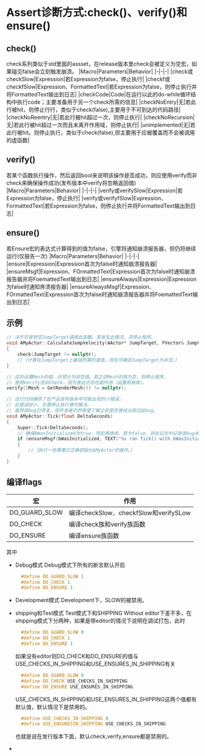 # Assert诊断方式:check()、verify()和ensure()

## check()
check系列类似于std里面的assset，在release版本里check会被定义为空宏，如果碰见false会立刻触发崩溃。
|Macro|Parameters|Behavior|
|-|-|-|
|check或checkSlow|Expression|若Expression为false，停止执行|
|checkf或checkfSlow|Expression、FormattedText|若Expression为false，则停止执行并将FormattedText输出到日志|
|checkCode|Code|在运行以此的do-while循环结构中执行code；主要准备用于另一个check所需的信息|
|checkNoEntry|无|若此行被hit，则停止行行，类似于check(false),主要用于不可到达的代码路径|
|checkNoReentry|无|若此行被hit超过一次，则停止执行|
|checkNoRecursion|无|若此行被hit超过一次而且未离开作用域，则停止执行|
|unimplemented|无|若此行被hit。则停止执行，类似于check(false),但主要用于应被覆盖而不会被调用的虚函数|
## verify()
若某个函数执行操作，然后返回bool来说明该操作是否成功，则应使用verify而非check来确保操作成功(发布版本中verify将忽略返回值)
|Macro|Parameters|Behavior|
|-|-|-|
|verify或verifySlow|Expression|若Expression为false，停止执行|
|verify或verifyfSlow|Expression、FormattedText|若Expression为false，则停止执行并将FormattedText输出到日志|
## ensure()
若Ensure宏的表达式计算得到的值为false，引擎将通知崩溃报告器，但仍将继续运行(仅报告一次)
|Macro|Parameters|Behavior|
|-|-|-|
|ensure|Expression|Expression首次为false时通知崩溃报告器|
|ensureMsgf|Expression、FOrmattedText|Expression首次为false时通知崩溃报告器并将FoemattedText输出到日志|
|ensureAlways|Expression|Expression为false时通知奔溃报告器|
|ensureAlwaysMsgf|Expression、FOrmattedText|Expression首次为false时通知崩溃报告器并将FoemattedText输出到日志|
## 示例
~~~c++
// 决不可使用空JumpTarget调用此函数。若发生此情况，须停止程序。
void AMyActor::CalculateJumpVelocity(AActor* JumpTarget, FVector& JumpVelocity)
{
    check(JumpTarget != nullptr);
    //（计算在JumpTarget上着陆所需的速度。现在可确定JumpTarget为非空。）
}
~~~
~~~c++
// 这将设置Mesh的值，并预计为非空值。若之后Mesh的值为空，则停止程序。
// 使用Verify而非Check，因为表达式存在副作用（设置网格体）。
verify((Mesh = GetRenderMesh()) != nullptr);
~~~
~~~c++
// 这行代码捕获了在产品发布版本中可能出现的小错误。
// 此错误较小，无需停止执行便可解决。
// 虽然该bug已修复，但开发者仍然希望了解之前是否曾经出现过此bug。
void AMyActor::Tick(float DeltaSeconds)
{
    Super::Tick(DeltaSeconds);
    // 确保bWasInitialized为true，然后再继续。若为false，则在日志中记录该bug尚未修复。
    if (ensureMsgf(bWasInitialized, TEXT("%s ran Tick() with bWasInitialized == false"), *GetActorLabel()))
    {
        //（执行一些需要已正确初始化AMyActor的操作。)
    }
}
~~~
## 编译flags
|宏|作用|
|-|-|
|DO_GUARD_SLOW|编译checkSlow、checkfSlow和verifySLow|
|DO_CHECK|编译check族和verify族函数|
|DO_ENSURE|编译ensure族函数|
其中
* Debug模式
  Debug模式下所有的断言默认开启
  ~~~c++
    #define DO_GUARD_SLOW 1 
    #define DO_CHECK 1
    #define DO_ENSURE 1
  ~~~

* Development模式
  Development下，SLOW的被禁用。
* shipping和Test模式
  Test模式下和SHIPPING Without editor下差不多，在shipping模式下分两种，如果是带editor的情况下说明在调试打包，此时
  ~~~c++
    #define DO_GUARD_SLOW 0
    #define DO_CHECK 1
    #define DO_ENSURE 1
  ~~~
  如果没有editor则DO_CHECK和DO_ENSURE的值与USE_CHECKS_IN_SHIPPING和USE_ENSURES_IN_SHIPPING有关
  ~~~c++
    #define DO_GUARD_SLOW 0
    #define DO_CHECK USE_CHECKS_IN_SHIPPING
    #define DO_ENSURE USE_ENSURES_IN_SHIPPING
  ~~~
  USE_CHECKS_IN_SHIPPING和USE_ENSURES_IN_SHIPPING这两个值都有默认值，默认情况下是禁用的。
  ~~~c++
    #define USE_CHECKS_IN_SHIPPING 0
    #define USE_ENSURESIN_SHIPPING USE_CHECKS_IN_SHIPPING
  ~~~
  也就是说在发行版本下面，默认check,verify,ensure都是禁用的。
* 